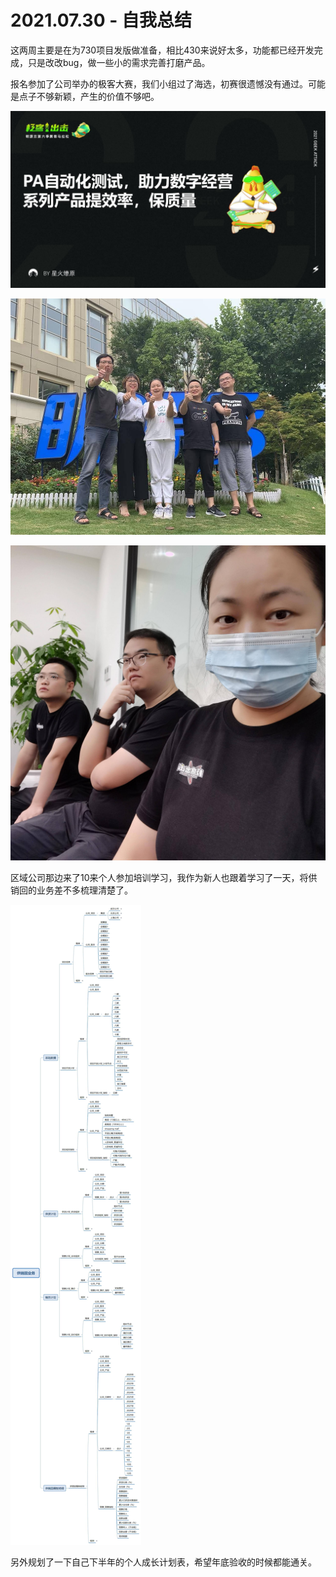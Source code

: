 # 2021.07.30 - 自我总结

这两周主要是在为730项目发版做准备，相比430来说好太多，功能都已经开发完成，只是改改bug，做一些小的需求完善打磨产品。

报名参加了公司举办的极客大赛，我们小组过了海选，初赛很遗憾没有通过。可能是点子不够新颖，产生的价值不够吧。

![ ](./images/summary-01.jpg)

![ ](./images/summary-02.jpg)

![ ](./images/summary-03.jpg)

区域公司那边来了10来个人参加培训学习，我作为新人也跟着学习了一天，将供销回的业务差不多梳理清楚了。

![ ](./images/summary-04.jpg)

另外规划了一下自己下半年的个人成长计划表，希望年底验收的时候都能通关。

